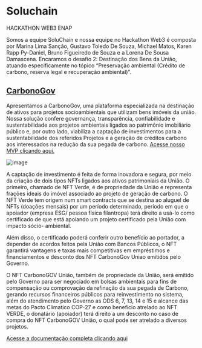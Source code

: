 # Soluchain
HACKATHON WEB3 ENAP

Somos a equipe SoluChain e nossa equipe no Hackathon Web3 é composta por Marina Lima Sanção, Gustavo Toledo De Souza, Michael Matos, Karen Rapp Py-Daniel, Bruno Figueiredo de Souza e a Lorena De Sousa Damascena. Encaramos o desafio 2: Destinação dos Bens da União, atuando especificamente no tópico “Preservação ambiental (Crédito de carbono, reserva legal e recuperação ambiental)”. 

## [CarbonoGov](https://red-water-0eb0fd40f.2.azurestaticapps.net)
Apresentamos a CarbonoGov, uma plataforma especializada na destinação de ativos para projetos socioambientais que utilizam bens imóveis da união. Nossa solução confere governança, transparência, confiabilidade e sustentabilidade aos projetos ambientais ligados ao patrimônio imobiliário público e, por outro lado, viabiliza a captação de investimentos para a sustentabilidade dos referidos Projetos e a geração de créditos carbono aos interessados na redução da sua pegada de carbono. [Acesse nosso MVP clicando aqui.](https://red-water-0eb0fd40f.2.azurestaticapps.net)

![image](https://drive.google.com/uc?export=view&id=1VcpE7ASj5C0TgOS86c2_48gIswnB5Zo1)

A captação de investimento é feita de forma inovadora e segura, por meio da criação de dois tipos NFTs ligados aos ativos patrimoniais da União. O primeiro, chamado de NFT Verde, é de propriedade da União e representa frações ideais do imóvel associado ao projeto de geração de carbono. O NFT Verde tem origem num smart contracts que se destina ao aluguel de NFTs (doações mensais) por um período determinado, período em que o apoiador (empresa ESG/ pessoa física filantropa) terá direito a usá-lo como certificado de que está apoiando um projeto certificado pela União com impacto sócio- ambiental. 

Além disso, o certificado poderá conferir outro benefício ao portador, a depender de acordos feitos pela União com Bancos Públicos, o NFT garantirá vantagens e taxas mais competitivas em empréstimos e financiamentos e desconto dos NFT CarbonoGov Uniao emitidos pelo Governo. 

O NFT CarbonoGOV União, também de propriedade da União, será emitido pelo Governo para ser negociado em bolsas ambientais para fins de compensação ou comprovação da refinação da sua pegada de Carbono, gerando recursos financeiros públicos para reinvestimento no sistema, além do atendimento pelo Governo as ODS 6, 7, 13, 14 e 15 e alcance das metas do Pacto Climatico COP-27 e  como benefício atrelado ao NFT VERDE, o donatário (apoiador) terá direito a um desconto no caso de compra do NFT CarbonoGOV União, o qual pode ser atrelado a diversos projetos.

[Acesse a documentação completa clicando aqui](https://docs.google.com/document/d/1N6e85z0nyMJmhGPsS5o3A1i6DKb3Nm4oGbjTB5IR17E/edit?usp=sharing)
